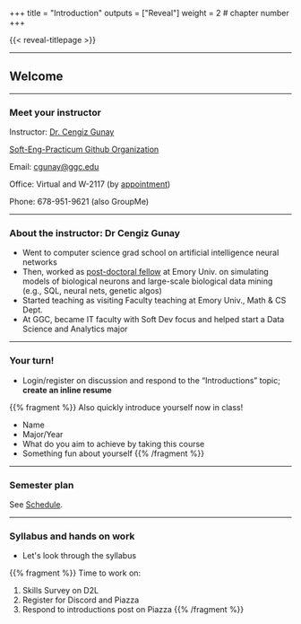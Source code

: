 +++
title = "Introduction"
outputs = ["Reveal"]
weight = 2 # chapter number
+++

{{< reveal-titlepage >}}
  
---

## Welcome


---

### Meet your instructor

Instructor: [Dr. Cengiz Gunay](http://www.ggc.edu/about-ggc/directory/cengiz-gunay) 

[Soft-Eng-Practicum Github Organization](https://soft-eng-practicum.github.io/)

Email: cgunay@ggc.edu

Office: Virtual and W-2117 (by [appointment](https://cgunay.youcanbook.me/)) 

Phone: 678-951-9621 (also GroupMe)

---

### About the instructor: Dr Cengiz Gunay

- Went to computer science grad school on artificial intelligence neural networks
- Then, worked as [post-doctoral fellow](http://www.biology.emory.edu/research/Prinz/Cengiz/) at Emory Univ. on simulating models of biological neurons and large-scale biological data mining (e.g., SQL, neural nets, genetic algos)
- Started teaching as visiting Faculty teaching at Emory Univ., Math & CS Dept.
- At GGC, became IT faculty with Soft Dev focus and helped start a Data Science and Analytics major

---

### Your turn!

- Login/register on discussion and respond to the “Introductions” topic; **create an inline resume**

{{% fragment %}}
Also quickly introduce yourself now in class!
- Name
- Major/Year
- What do you aim to achieve by taking this course
- Something fun about yourself
{{% /fragment %}}

---

### Semester plan

See [Schedule](../schedule).

---

### Syllabus and hands on work

- Let's look through the syllabus 

{{% fragment %}}
Time to work on:

1. Skills Survey on D2L
1. Register for Discord and Piazza
1. Respond to introductions post on Piazza
{{% /fragment %}}
